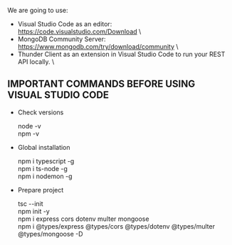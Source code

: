 We are going to use: 

 - Visual Studio Code as an editor: https://code.visualstudio.com/Download \
 - MongoDB Community Server: https://www.mongodb.com/try/download/community \
 - Thunder Client as an extension in Visual Studio Code to run your REST API locally. \

IMPORTANT COMMANDS BEFORE USING VISUAL STUDIO CODE
--------------------------------------------------

- Check versions

    node -v \
    npm -v

- Global installation 

    npm i typescript -g \
    npm i ts-node -g \
    npm i nodemon -g

- Prepare project 

    tsc --init \
    npm init -y \
    npm i express cors dotenv multer mongoose \
    npm i @types/express @types/cors @types/dotenv @types/multer @types/mongoose -D
